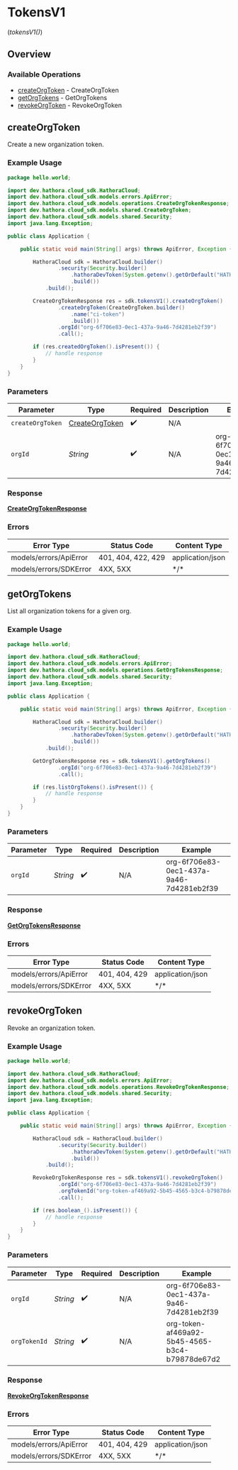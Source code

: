 # TokensV1
(*tokensV1()*)

## Overview

 

### Available Operations

* [createOrgToken](#createorgtoken) - CreateOrgToken
* [getOrgTokens](#getorgtokens) - GetOrgTokens
* [revokeOrgToken](#revokeorgtoken) - RevokeOrgToken

## createOrgToken

Create a new organization token.

### Example Usage

<!-- UsageSnippet language="java" operationID="CreateOrgToken" method="post" path="/tokens/v1/orgs/{orgId}/create" -->
```java
package hello.world;

import dev.hathora.cloud_sdk.HathoraCloud;
import dev.hathora.cloud_sdk.models.errors.ApiError;
import dev.hathora.cloud_sdk.models.operations.CreateOrgTokenResponse;
import dev.hathora.cloud_sdk.models.shared.CreateOrgToken;
import dev.hathora.cloud_sdk.models.shared.Security;
import java.lang.Exception;

public class Application {

    public static void main(String[] args) throws ApiError, Exception {

        HathoraCloud sdk = HathoraCloud.builder()
                .security(Security.builder()
                    .hathoraDevToken(System.getenv().getOrDefault("HATHORA_DEV_TOKEN", ""))
                    .build())
            .build();

        CreateOrgTokenResponse res = sdk.tokensV1().createOrgToken()
                .createOrgToken(CreateOrgToken.builder()
                    .name("ci-token")
                    .build())
                .orgId("org-6f706e83-0ec1-437a-9a46-7d4281eb2f39")
                .call();

        if (res.createdOrgToken().isPresent()) {
            // handle response
        }
    }
}
```

### Parameters

| Parameter                                               | Type                                                    | Required                                                | Description                                             | Example                                                 |
| ------------------------------------------------------- | ------------------------------------------------------- | ------------------------------------------------------- | ------------------------------------------------------- | ------------------------------------------------------- |
| `createOrgToken`                                        | [CreateOrgToken](../../models/shared/CreateOrgToken.md) | :heavy_check_mark:                                      | N/A                                                     |                                                         |
| `orgId`                                                 | *String*                                                | :heavy_check_mark:                                      | N/A                                                     | org-6f706e83-0ec1-437a-9a46-7d4281eb2f39                |

### Response

**[CreateOrgTokenResponse](../../models/operations/CreateOrgTokenResponse.md)**

### Errors

| Error Type             | Status Code            | Content Type           |
| ---------------------- | ---------------------- | ---------------------- |
| models/errors/ApiError | 401, 404, 422, 429     | application/json       |
| models/errors/SDKError | 4XX, 5XX               | \*/\*                  |

## getOrgTokens

List all organization tokens for a given org.

### Example Usage

<!-- UsageSnippet language="java" operationID="GetOrgTokens" method="get" path="/tokens/v1/orgs/{orgId}" -->
```java
package hello.world;

import dev.hathora.cloud_sdk.HathoraCloud;
import dev.hathora.cloud_sdk.models.errors.ApiError;
import dev.hathora.cloud_sdk.models.operations.GetOrgTokensResponse;
import dev.hathora.cloud_sdk.models.shared.Security;
import java.lang.Exception;

public class Application {

    public static void main(String[] args) throws ApiError, Exception {

        HathoraCloud sdk = HathoraCloud.builder()
                .security(Security.builder()
                    .hathoraDevToken(System.getenv().getOrDefault("HATHORA_DEV_TOKEN", ""))
                    .build())
            .build();

        GetOrgTokensResponse res = sdk.tokensV1().getOrgTokens()
                .orgId("org-6f706e83-0ec1-437a-9a46-7d4281eb2f39")
                .call();

        if (res.listOrgTokens().isPresent()) {
            // handle response
        }
    }
}
```

### Parameters

| Parameter                                | Type                                     | Required                                 | Description                              | Example                                  |
| ---------------------------------------- | ---------------------------------------- | ---------------------------------------- | ---------------------------------------- | ---------------------------------------- |
| `orgId`                                  | *String*                                 | :heavy_check_mark:                       | N/A                                      | org-6f706e83-0ec1-437a-9a46-7d4281eb2f39 |

### Response

**[GetOrgTokensResponse](../../models/operations/GetOrgTokensResponse.md)**

### Errors

| Error Type             | Status Code            | Content Type           |
| ---------------------- | ---------------------- | ---------------------- |
| models/errors/ApiError | 401, 404, 429          | application/json       |
| models/errors/SDKError | 4XX, 5XX               | \*/\*                  |

## revokeOrgToken

Revoke an organization token.

### Example Usage

<!-- UsageSnippet language="java" operationID="RevokeOrgToken" method="post" path="/tokens/v1/orgs/{orgId}/tokens/{orgTokenId}/revoke" -->
```java
package hello.world;

import dev.hathora.cloud_sdk.HathoraCloud;
import dev.hathora.cloud_sdk.models.errors.ApiError;
import dev.hathora.cloud_sdk.models.operations.RevokeOrgTokenResponse;
import dev.hathora.cloud_sdk.models.shared.Security;
import java.lang.Exception;

public class Application {

    public static void main(String[] args) throws ApiError, Exception {

        HathoraCloud sdk = HathoraCloud.builder()
                .security(Security.builder()
                    .hathoraDevToken(System.getenv().getOrDefault("HATHORA_DEV_TOKEN", ""))
                    .build())
            .build();

        RevokeOrgTokenResponse res = sdk.tokensV1().revokeOrgToken()
                .orgId("org-6f706e83-0ec1-437a-9a46-7d4281eb2f39")
                .orgTokenId("org-token-af469a92-5b45-4565-b3c4-b79878de67d2")
                .call();

        if (res.boolean_().isPresent()) {
            // handle response
        }
    }
}
```

### Parameters

| Parameter                                      | Type                                           | Required                                       | Description                                    | Example                                        |
| ---------------------------------------------- | ---------------------------------------------- | ---------------------------------------------- | ---------------------------------------------- | ---------------------------------------------- |
| `orgId`                                        | *String*                                       | :heavy_check_mark:                             | N/A                                            | org-6f706e83-0ec1-437a-9a46-7d4281eb2f39       |
| `orgTokenId`                                   | *String*                                       | :heavy_check_mark:                             | N/A                                            | org-token-af469a92-5b45-4565-b3c4-b79878de67d2 |

### Response

**[RevokeOrgTokenResponse](../../models/operations/RevokeOrgTokenResponse.md)**

### Errors

| Error Type             | Status Code            | Content Type           |
| ---------------------- | ---------------------- | ---------------------- |
| models/errors/ApiError | 401, 404, 429          | application/json       |
| models/errors/SDKError | 4XX, 5XX               | \*/\*                  |